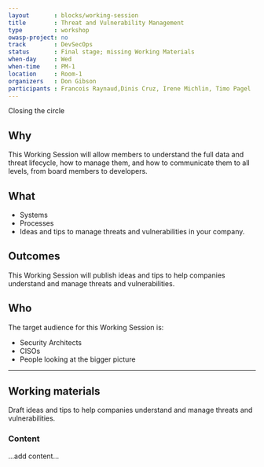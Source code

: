 ```yaml
---
layout       : blocks/working-session
title        : Threat and Vulnerability Management
type         : workshop
owasp-project: no
track        : DevSecOps
status       : Final stage; missing Working Materials
when-day     : Wed
when-time    : PM-1
location     : Room-1
organizers   : Don Gibson
participants : Francois Raynaud,Dinis Cruz, Irene Michlin, Timo Pagel
---
```


Closing the circle

## Why

This Working Session will allow members to understand the full data and threat lifecycle, how to manage them, and how to communicate them to all levels, from board members to developers.

## What

- Systems
- Processes
- Ideas and tips to manage threats and vulnerabilities in your company.

## Outcomes

This Working Session will publish ideas and tips to help companies understand and manage threats and vulnerabilities.

## Who

The target audience for this Working Session is:

- Security Architects
- CISOs
- People looking at the bigger picture

--- 

## Working materials

Draft ideas and tips to help companies understand and manage threats and vulnerabilities. 

### Content

...add content...
